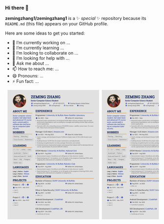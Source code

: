 ### Hi there 👋

**zemingzhang1/zemingzhang1** is a ✨ _special_ ✨ repository because its `README.md` (this file) appears on your GitHub profile.

Here are some ideas to get you started:

- 🔭 I’m currently working on ...
- 🌱 I’m currently learning ...
- 👯 I’m looking to collaborate on ...
- 🤔 I’m looking for help with ...
- 💬 Ask me about ...
- 📫 How to reach me: ...
- 😄 Pronouns: ...
- ⚡ Fun fact: ...

<!-- 
[![Zay](https://github.com/zemingzhang1/CV/blob/main/ZeMing-Zhang.jpg)](https://github.com/zemingzhang1/CV/blob/main/ZeMing-Zhang.pdf) -->


<div class="table-wrapper" markdown="block">
  <pre> <img src="https://github.com/zemingzhang1/CV/blob/main/ZeMing-Zhang.jpg" width = 300/> <img src="https://github.com/zemingzhang1/CV/blob/main/ZeMing-Zhang.jpg" width = 300/> <img 
  </pre>
</div>
